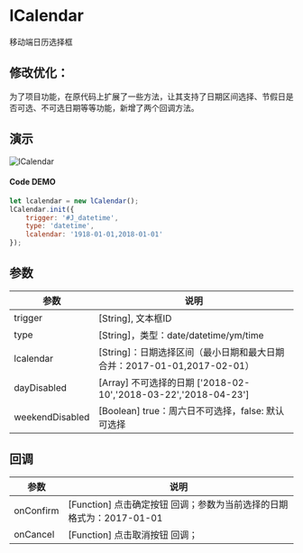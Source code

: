 # lCalendar 

移动端日历选择框


## 修改优化：

为了项目功能，在原代码上扩展了一些方法，让其支持了日期区间选择、节假日是否可选、不可选日期等等功能，新增了两个回调方法。
 
 ## 演示


![lCalendar]()

#### Code DEMO
```javascript
let lcalendar = new lCalendar();
lCalendar.init({
	trigger: '#J_datetime',
	type: 'datetime',
	lcalendar: '1918-01-01,2018-01-01'
});
```
## 参数
| 参数        	| 说明           |
| ------------- |-------------|
|trigger		|[String], 文本框ID		|
| type          | [String]，类型：date/datetime/ym/time |
| lcalendar       | [String]：日期选择区间（最小日期和最大日期合并：2017-01-01,2017-02-01） | 
| dayDisabled       | [Array] 不可选择的日期 ['2018-02-10','2018-03-22','2018-04-23']      | 
| weekendDisabled  | [Boolean] true：周六日不可选择，false: 默认可选择 | 


## 回调

| 参数            | 说明          |
| -------------   |-------------|
| onConfirm   | [Function] 点击确定按钮 回调；参数为当前选择的日期格式为：2017-01-01 |
| onCancel | [Function] 点击取消按钮 回调； |
